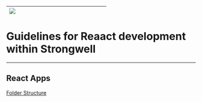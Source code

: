 | <div style="width:250px"><img src="https://www.strongwell.com/downloads/1-line-logo.png" ></img></div>
|:-----------------------|

# Guidelines for Reaact development within Strongwell

---

</hr>

## React Apps

<a href="FolderStructure.md">Folder Structure</a>
